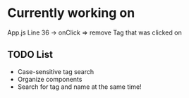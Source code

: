 # Currently working on

App.js Line 36 -> onClick => remove Tag that was clicked on

## TODO List

* Case-sensitive tag search
* Organize components
* Search for tag and name at the same time!

